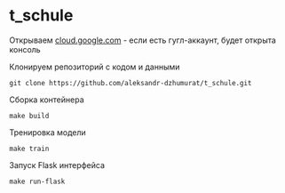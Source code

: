 # t_schule


Открываем [cloud.google.com](https://cloud.google.com/free) - если есть гугл-аккаунт, будет открыта консоль

Клонируем репозиторий с кодом и данными
```shell
git clone https://github.com/aleksandr-dzhumurat/t_schule.git
```


Сборка контейнера

```shell
make build
```

Тренировка модели
```shell
make train
```

Запуск Flask интерфейса
```shell
make run-flask
```

